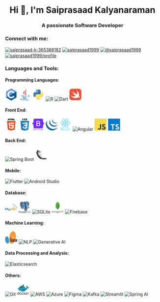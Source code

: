 <head>
<link rel="stylesheet" href="https://cdn.jsdelivr.net/gh/devicons/devicon@v2.11.0/devicon.min.css">
</head>
<h1 align="center">Hi 👋, I'm Saiprasaad Kalyanaraman</h1>
<h3 align="center">A passionate Software Developer</h3>
<h3 align="left">Connect with me:</h3>
<p align="left">
<a href="https://linkedin.com/in/saiprasaad-k-365388182" target="blank"><img align="center" src="https://cdn.jsdelivr.net/npm/simple-icons@3.0.1/icons/linkedin.svg" alt="saiprasaad-k-365388182" height="30" width="40" /></a>
<a href="https://www.hackerrank.com/saiprasaad1999" target="blank"><img align="center" src="https://cdn.jsdelivr.net/npm/simple-icons@3.0.1/icons/hackerrank.svg" alt="saiprasaad1999" height="30" width="40" /></a>
<a href="https://www.hackerearth.com/@saiprasaad1999" target="blank"><img align="center" src="https://cdn.jsdelivr.net/npm/simple-icons@3.0.1/icons/hackerearth.svg" alt="@saiprasaad1999" height="30" width="40" /></a>
<a href="https://auth.geeksforgeeks.org/user/saiprasaad1999/profile" target="blank"><img align="center" src="https://cdn.jsdelivr.net/npm/simple-icons@3.0.1/icons/geeksforgeeks.svg" alt="saiprasaad1999/profile" height="30" width="40" /></a>
</p>

<h3 align="left">Languages and Tools:</h3>

<h4 align="left">Programming Languages:</h4>
<p align="left">
  <img src="https://raw.githubusercontent.com/devicons/devicon/master/icons/c/c-original.svg" alt="C" width="40" height="40"/>
  <img src="https://raw.githubusercontent.com/devicons/devicon/master/icons/java/java-original.svg" alt="Java" width="40" height="40"/>
  <img src="https://raw.githubusercontent.com/devicons/devicon/master/icons/python/python-original.svg" alt="Python" width="40" height="40"/>
  <img src="https://www.vectorlogo.zone/logos/r-project/r-project-icon.svg" alt="R" width="40" height="40"/>
  <img src="https://www.vectorlogo.zone/logos/dartlang/dartlang-icon.svg" alt="Dart" width="40" height="40"/>
  <img src="https://raw.githubusercontent.com/devicons/devicon/master/icons/swift/swift-original.svg" alt="Swift" width="40" height="40"/>
</p>

<h4 align="left">Front End:</h4>
<p align="left">
  <img src="https://raw.githubusercontent.com/devicons/devicon/master/icons/html5/html5-original-wordmark.svg" alt="HTML" width="40" height="40"/>
  <img src="https://raw.githubusercontent.com/devicons/devicon/master/icons/css3/css3-original-wordmark.svg" alt="CSS" width="40" height="40"/>
  <img src="https://raw.githubusercontent.com/devicons/devicon/master/icons/bootstrap/bootstrap-plain-wordmark.svg" alt="Bootstrap" width="40" height="40"/>
  <img src="https://raw.githubusercontent.com/devicons/devicon/master/icons/jquery/jquery-original.svg" alt="Ajax" width="40" height="40"/>
  <img src="https://raw.githubusercontent.com/devicons/devicon/master/icons/react/react-original-wordmark.svg" alt="React" width="40" height="40"/>
  <img src="https://angular.io/assets/images/logos/angular/angular.svg" alt="Angular" width="40" height="40"/>
  <img src="https://raw.githubusercontent.com/devicons/devicon/master/icons/javascript/javascript-original.svg" alt="JavaScript" width="40" height="40"/>
  <img src="https://raw.githubusercontent.com/devicons/devicon/master/icons/typescript/typescript-original.svg" alt="TypeScript" width="40" height="40"/>
</p>

<h4 align="left">Back End:</h4>
<p align="left">
  <img src="https://www.vectorlogo.zone/logos/springio/springio-icon.svg" alt="Spring Boot" width="40" height="40"/>
  <img src="https://raw.githubusercontent.com/devicons/devicon/master/icons/flask/flask-original.svg" alt="Flask" width="40" height="40"/>
</p>

<h4 align="left">Mobile:</h4>
<p align="left">
  <img src="https://www.vectorlogo.zone/logos/flutterio/flutterio-icon.svg" alt="Flutter" width="40" height="40"/>
  <img src="https://www.vectorlogo.zone/logos/android/android-icon.svg" alt="Android Studio" width="40" height="40"/>
</p>

<h4 align="left">Database:</h4>
<p align="left">
  <img src="https://raw.githubusercontent.com/devicons/devicon/master/icons/mysql/mysql-original-wordmark.svg" alt="MySQL" width="40" height="40"/>
  <img src="https://raw.githubusercontent.com/devicons/devicon/master/icons/postgresql/postgresql-original-wordmark.svg" alt="PostgreSQL" width="40" height="40"/>
  <img src="https://www.vectorlogo.zone/logos/sqlite/sqlite-icon.svg" alt="SQLite" width="40" height="40"/>
  <img src="https://raw.githubusercontent.com/devicons/devicon/master/icons/mongodb/mongodb-original-wordmark.svg" alt="MongoDB" width="40" height="40"/>
  <img src="https://www.vectorlogo.zone/logos/firebase/firebase-icon.svg" alt="Firebase" width="40" height="40"/>
</p>

<h4 align="left">Machine Learning:</h4>
<p align="left">
  <img src="https://raw.githubusercontent.com/scikit-learn/scikit-learn/main/doc/logos/scikit-learn-logo-without-subtitle.svg" alt="ML Algorithms" width="40" height="40"/>
  <img src="https://www.vectorlogo.zone/logos/python/python-icon.svg" alt="NLP" width="40" height="40"/>
  <img src="https://www.vectorlogo.zone/logos/tensorflow/tensorflow-icon.svg" alt="Generative AI" width="40" height="40"/>
</p>

<h4 align="left">Data Processing and Analysis:</h4>
<p align="left">
  <img src="https://www.vectorlogo.zone/logos/elastic/elastic-icon.svg" alt="Elasticsearch" width="40" height="40"/>
</p>

<h4 align="left">Others:</h4>
<p align="left">
  <img src="https://www.vectorlogo.zone/logos/git-scm/git-scm-icon.svg" alt="Git" width="40" height="40"/>
  <img src="https://raw.githubusercontent.com/devicons/devicon/master/icons/docker/docker-original-wordmark.svg" alt="Docker" width="40" height="40"/>
  <img src="https://www.vectorlogo.zone/logos/amazon_aws/amazon_aws-icon.svg" alt="AWS" width="40" height="40"/>
  <img src="https://www.vectorlogo.zone/logos/microsoft_azure/microsoft_azure-icon.svg" alt="Azure" width="40" height="40"/>
  <img src="https://www.vectorlogo.zone/logos/figma/figma-icon.svg" alt="Figma" width="40" height="40"/>
  <img src="https://www.vectorlogo.zone/logos/apache_kafka/apache_kafka-icon.svg" alt="Kafka" width="40" height="40"/>
  <img src="https://streamlit.io/images/brand/streamlit-mark-color.svg" alt="Streamlit" width="40" height="40"/>
  <img src="https://www.vectorlogo.zone/logos/springio/springio-icon.svg" alt="Spring AI" width="40" height="40"/>
</p>

